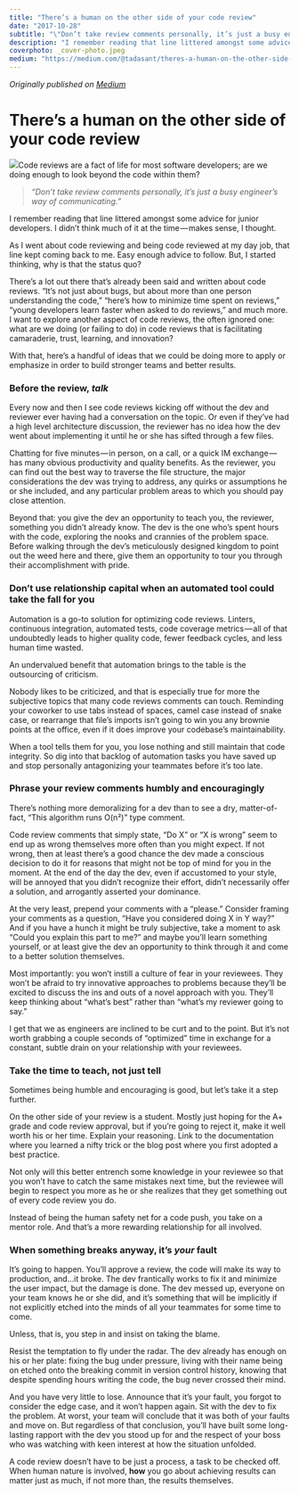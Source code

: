 ```yaml
---
title: "There’s a human on the other side of your code review"
date: "2017-10-28"
subtitle: "\"Don’t take review comments personally, it’s just a busy engineer’s way of communicating.\""
description: "I remember reading that line littered amongst some advice for junior developers. I didn’t think much of it at the time — makes sense, I thought. As I went about code reviewing and being code reviewed..."
coverphoto: _cover-photo.jpeg
medium: "https://medium.com/@tadasant/theres-a-human-on-the-other-side-of-your-code-review-9732cc15bfee"
---
```


_Originally published on [Medium](https://medium.com/@tadasant/theres-a-human-on-the-other-side-of-your-code-review-9732cc15bfee)_

# There’s a human on the other side of your code review

![](https://cdn-images-1.medium.com/max/2000/1*H-7ysKLqFtZ5hJSbeCt9AQ.jpeg)Code reviews are a fact of life for most software developers; are we doing enough to look beyond the code within them?

> _“Don’t take review comments personally, it’s just a busy engineer’s way of communicating.”_

I remember reading that line littered amongst some advice for junior developers. I didn’t think much of it at the time — makes sense, I thought.

As I went about code reviewing and being code reviewed at my day job, that line kept coming back to me. Easy enough advice to follow. But, I started thinking, why is that the status quo?

There’s a lot out there that’s already been said and written about code reviews. “It’s not just about bugs, but about more than one person understanding the code,” “here’s how to minimize time spent on reviews,” “young developers learn faster when asked to do reviews,” and much more. I want to explore another aspect of code reviews, the often ignored one: what are we doing (or failing to do) in code reviews that is facilitating camaraderie, trust, learning, and innovation?

With that, here’s a handful of ideas that we could be doing more to apply or emphasize in order to build stronger teams and better results.

### Before the review, *talk*

Every now and then I see code reviews kicking off without the dev and reviewer ever having had a conversation on the topic. Or even if they’ve had a high level architecture discussion, the reviewer has no idea how the dev went about implementing it until he or she has sifted through a few files.

Chatting for five minutes — in person, on a call, or a quick IM exchange — has many obvious productivity and quality benefits. As the reviewer, you can find out the best way to traverse the file structure, the major considerations the dev was trying to address, any quirks or assumptions he or she included, and any particular problem areas to which you should pay close attention.

Beyond that: you give the dev an opportunity to teach you, the reviewer, something you didn’t already know. The dev is the one who’s spent hours with the code, exploring the nooks and crannies of the problem space. Before walking through the dev’s meticulously designed kingdom to point out the weed here and there, give them an opportunity to tour you through their accomplishment with pride.

### Don’t use relationship capital when an automated tool could take the fall for you

Automation is a go-to solution for optimizing code reviews. Linters, continuous integration, automated tests, code coverage metrics — all of that undoubtedly leads to higher quality code, fewer feedback cycles, and less human time wasted.

An undervalued benefit that automation brings to the table is the outsourcing of criticism.

Nobody likes to be criticized, and that is especially true for more the subjective topics that many code reviews comments can touch. Reminding your coworker to use tabs instead of spaces, camel case instead of snake case, or rearrange that file’s imports isn’t going to win you any brownie points at the office, even if it does improve your codebase’s maintainability.

When a tool tells them for you, you lose nothing and still maintain that code integrity. So dig into that backlog of automation tasks you have saved up and stop personally antagonizing your teammates before it’s too late.

### Phrase your review comments humbly and encouragingly

There’s nothing more demoralizing for a dev than to see a dry, matter-of-fact, “This algorithm runs O(n²)” type comment.

Code review comments that simply state, “Do X” or “X is wrong” seem to end up as wrong themselves more often than you might expect. If not wrong, then at least there’s a good chance the dev made a conscious decision to do it for reasons that might not be top of mind for you in the moment. At the end of the day the dev, even if accustomed to your style, will be annoyed that you didn’t recognize their effort, didn’t necessarily offer a solution, and arrogantly asserted your dominance.

At the very least, prepend your comments with a “please.” Consider framing your comments as a question, “Have you considered doing X in Y way?” And if you have a hunch it might be truly subjective, take a moment to ask “Could you explain this part to me?” and maybe you’ll learn something yourself, or at least give the dev an opportunity to think through it and come to a better solution themselves.

Most importantly: you won’t instill a culture of fear in your reviewees. They won’t be afraid to try innovative approaches to problems because they’ll be excited to discuss the ins and outs of a novel approach with you. They’ll keep thinking about “what’s best” rather than “what’s my reviewer going to say.”

I get that we as engineers are inclined to be curt and to the point. But it’s not worth grabbing a couple seconds of “optimized” time in exchange for a constant, subtle drain on your relationship with your reviewees.

### Take the time to teach, not just tell

Sometimes being humble and encouraging is good, but let’s take it a step further.

On the other side of your review is a student. Mostly just hoping for the A+ grade and code review approval, but if you’re going to reject it, make it well worth his or her time. Explain your reasoning. Link to the documentation where you learned a nifty trick or the blog post where you first adopted a best practice.

Not only will this better entrench some knowledge in your reviewee so that you won’t have to catch the same mistakes next time, but the reviewee will begin to respect you more as he or she realizes that they get something out of every code review you do.

Instead of being the human safety net for a code push, you take on a mentor role. And that’s a more rewarding relationship for all involved.

### When something breaks anyway, it’s *your* fault

It’s going to happen. You’ll approve a review, the code will make its way to production, and…it broke. The dev frantically works to fix it and minimize the user impact, but the damage is done. The dev messed up, everyone on your team knows he or she did, and it’s something that will be implicitly if not explicitly etched into the minds of all your teammates for some time to come.

Unless, that is, you step in and insist on taking the blame.

Resist the temptation to fly under the radar. The dev already has enough on his or her plate: fixing the bug under pressure, living with their name being on etched onto the breaking commit in version control history, knowing that despite spending hours writing the code, the bug never crossed their mind.

And you have very little to lose. Announce that it’s your fault, you forgot to consider the edge case, and it won’t happen again. Sit with the dev to fix the problem. At worst, your team will conclude that it was both of your faults and move on. But regardless of that conclusion, you’ll have built some long-lasting rapport with the dev you stood up for and the respect of your boss who was watching with keen interest at how the situation unfolded.

A code review doesn’t have to be just a process, a task to be checked off. When human nature is involved, **how** you go about achieving results can matter just as much, if not more than, the results themselves.
